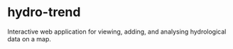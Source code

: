 # hydro-trend
Interactive web application for viewing, adding, and analysing hydrological data on a map.
